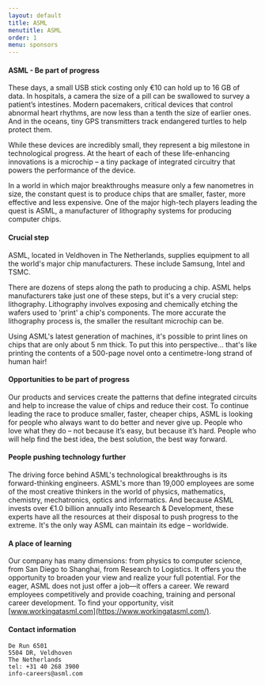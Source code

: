 ```yaml
---
layout: default
title: ASML
menutitle: ASML
order: 1
menu: sponsors
---
```


#### ASML - Be part of progress

These days, a small USB stick costing only €10 can hold up to 16 GB of data. In hospitals, a camera the size of a pill can be swallowed to survey a patient’s intestines. Modern pacemakers, critical devices that control abnormal heart rhythms, are now less than a tenth the size of earlier ones. And in the oceans, tiny GPS transmitters track endangered turtles to help protect them.

While these devices are incredibly small, they represent a big milestone in technological progress. At the heart of each of these life-enhancing innovations is a microchip – a tiny package of integrated circuitry that powers the performance of the device.

In a world in which major breakthroughs measure only a few nanometres in size, the constant quest is to produce chips that are smaller, faster, more effective and less expensive. One of the major high-tech players leading the quest is ASML, a manufacturer of lithography systems for producing computer chips.

#### Crucial step

ASML, located in Veldhoven in The Netherlands, supplies equipment to all the world's major chip manufacturers. These include Samsung, Intel and TSMC.

There are dozens of steps along the path to producing a chip. ASML helps manufacturers take just one of these steps, but it's a very crucial step: lithography. Lithography involves exposing and chemically etching the wafers used to 'print' a chip's components. The more accurate the lithography process is, the smaller the resultant microchip can be.

Using ASML's latest generation of machines, it's possible to print lines on chips that are only about 5 nm thick. To put this into perspective... that's like printing the contents of a 500-page novel onto a centimetre-long strand of human hair!

#### Opportunities to be part of progress

Our products and services create the patterns that define integrated circuits and help to increase the value of chips and reduce their cost. To continue leading the race to produce smaller, faster, cheaper chips, ASML is looking for people who always want to do better and never give up. People who love what they do – not because it’s easy, but because it’s hard. People who will help find the best idea, the best solution, the best way forward.

#### People pushing technology further

The driving force behind ASML's technological breakthroughs is its forward-thinking engineers. ASML's more than 19,000 employees are some of the most creative thinkers in the world of physics, mathematics, chemistry, mechatronics, optics and informatics. And because ASML invests over €1.0 billion annually into Research & Development, these experts have all the resources at their disposal to push progress to the extreme. It's the only way ASML can maintain its edge – worldwide.

#### A place of learning

Our company has many dimensions: from physics to computer science, from San Diego to Shanghai, from Research to Logistics. It offers you the opportunity to broaden your view and realize your full potential. For the eager, ASML does not just offer a job—it offers a career. We reward employees competitively and provide coaching, training and personal career development. To find your opportunity, visit [www.workingatasml.com](https://www.workingatasml.com/).

#### Contact information

```
De Run 6501
5504 DR, Veldhoven
The Netherlands
tel: +31 40 268 3900
info-careers@asml.com
```
